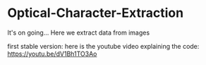 # Optical-Character-Extraction
It's on going... Here we extract data from images

first stable version:
here is the youtube video explaining the code: https://youtu.be/dV1Bh1TO3Ao
